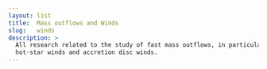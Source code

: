 ```yaml
---
layout: list
title:  Mass outflows and Winds
slug:   winds
description: >
  All research related to the study of fast mass outflows, in particular
  hot-star winds and accretion disc winds.
---
```

